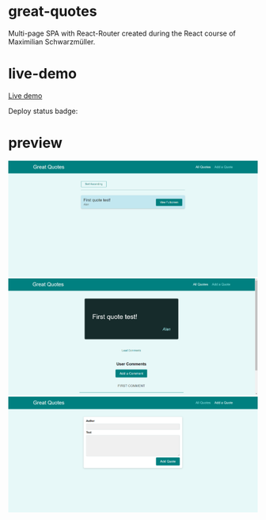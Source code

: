 # great-quotes

Multi-page SPA with React-Router created during the React course of Maximilian Schwarzmüller.

# live-demo

[Live demo]()

Deploy status badge:

# preview

![](great_quotes_1.png)
![](great_quotes_2.png)
![](great_quotes_3.png)
